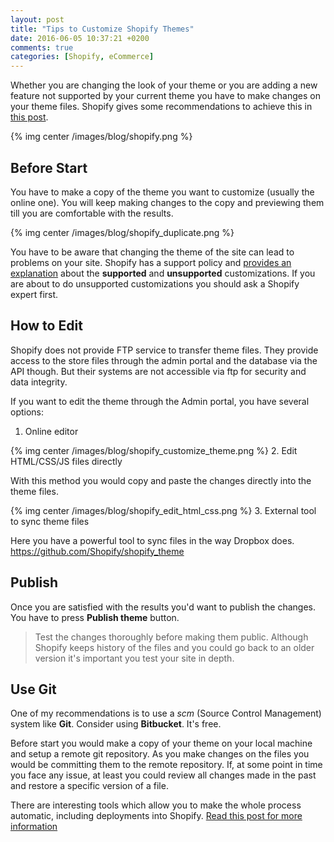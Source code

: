 ```yaml
---
layout: post
title: "Tips to Customize Shopify Themes"
date: 2016-06-05 10:37:21 +0200
comments: true
categories: [Shopify, eCommerce]
---
```


Whether you are changing the look of your theme or you are adding a new feature not supported by your current theme you have to make changes on your theme files. Shopify gives some recommendations to achieve this in [this post](https://help.shopify.com/themes/customization).
<!-- more -->

{% img center /images/blog/shopify.png %}

## Before Start

You have to make a copy of the theme you want to customize (usually the online one). You will keep making changes to the copy and previewing them till you are comfortable with the results.

{% img center /images/blog/shopify_duplicate.png %}

You have to be aware that changing the theme of the site can lead to problems on your site. Shopify has a support policy and [provides an explanation](https://help.shopify.com/themes/customization#getting-help) about the **supported** and **unsupported** customizations. If you are about to do unsupported customizations you should ask a Shopify expert first. 

## How to Edit

Shopify does not provide FTP service to transfer theme files. They provide access to the store files through the admin portal and the database via the API though. But their systems are not accessible via ftp for security and data integrity.

If you want to edit the theme through the Admin portal, you have several options:

1. Online editor

 {% img center /images/blog/shopify_customize_theme.png %}
2. Edit HTML/CSS/JS files directly

 With this method you would copy and paste the changes directly into the theme files.

 {% img center /images/blog/shopify_edit_html_css.png %}
3. External tool to sync theme files
 
 Here you have a powerful tool to sync files in the way Dropbox does. https://github.com/Shopify/shopify_theme

## Publish

Once you are satisfied with the results you'd want to publish the changes. You have to press **Publish theme** button.
> Test the changes thoroughly before making them public. Although Shopify keeps history of the files and you could go back to an older version it's important you test your site in depth.

## Use Git

One of my recommendations is to use a _scm_ (Source Control Management) system like **Git**. Consider using **Bitbucket**. It's free.

Before start you would make a copy of your theme on your local machine and setup a remote git repository.
As you make changes on the files you would be committing them to the remote repository. If, at some point in time you face any issue, at least you could review all changes made in the past and restore a specific version of a file.

There are interesting tools which allow you to make the whole process automatic, including deployments into Shopify. [Read this post for more information](https://www.shopify.com/partners/blog/19752835-using-git-to-simplify-shopify-theme-deployment)


